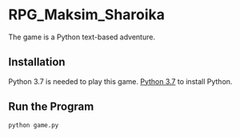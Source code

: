 # RPG_Maksim_Sharoika

The game is a Python text-based adventure.

## Installation

Python 3.7 is needed to play this game. [Python 3.7](https://www.python.org/downloads/) to install Python.

## Run the Program

```python
python game.py
```
